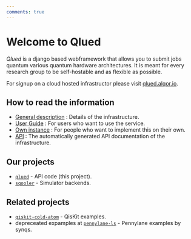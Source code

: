 ```yaml
---
comments: true
---
```


# Welcome to Qlued

_Qlued_ is a django based webframework that allows you to submit jobs quantum various quantum hardware architectures. It is meant for every research group to be self-hostable and as flexible as possible.

For signup on a cloud hosted infrastructor please visit [qlued.alqor.io](https://qlued.alqor.io/).

## How to read the information

- [General description](guides/gen_guide.md) : Details of the infrastructure.
- [User Guide](guides/user_guide.md) : For users who want to use the service.
- [Own instance](guides/local_installation.md) : For people who want to implement this on their own.
- [API](https://qlued.alqor.io/api/v2/docs) : The automatically generated API documentation of the infrastructure.

## Our projects

- [`qlued`](https://github.com/alqor-ug/qlued) - API code (this project).
- [`sqooler`](https://github.com/alqor-ug/sqooler) - Simulator backends.

## Related projects

- [`qiskit-cold-atom`](https://github.com/Qiskit-Extensions/qiskit-cold-atom) - QisKit examples.
- depreceated expamples at [`pennylane-ls`](https://github.com/synqs/pennylane-ls) - Pennylane examples by synqs.
